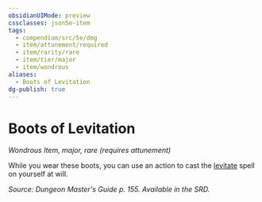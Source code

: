 ```yaml
---
obsidianUIMode: preview
cssclasses: json5e-item
tags:
  - compendium/src/5e/dmg
  - item/attunement/required
  - item/rarity/rare
  - item/tier/major
  - item/wondrous
aliases:
  - Boots of Levitation
dg-publish: true
---
```

# Boots of Levitation
*Wondrous Item, major, rare (requires attunement)*  


While you wear these boots, you can use an action to cast the [levitate](/Admin/CLI/spells/levitate.md) spell on yourself at will.

*Source: Dungeon Master's Guide p. 155. Available in the SRD.*